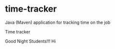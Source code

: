 # time-tracker
Java (Maven) application for tracking time on the job

Time tracker

Good Night Students!!!
Hi
